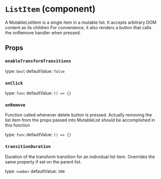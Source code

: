 `ListItem` (component)
======================

A MutableListItem is a single item in a mutable list. It accepts
arbitrary DOM content as its children For convenience, it also
renders a button that calls the onRemove handler when pressed.

Props
-----

### `enableTransformTransitions`

type: `bool`
defaultValue: `false`


### `onClick`

type: `func`
defaultValue: `() => {}`


### `onRemove`

Function called whenever delete button is pressed. Actually
removing the list item from the props passed into MutableList
should be accomplished in this function

type: `func`
defaultValue: `() => {}`


### `transitionDuration`

Duration of the transform transition for an individual list item.
Overrides the same property if set on the parent list.

type: `number`
defaultValue: `300`

